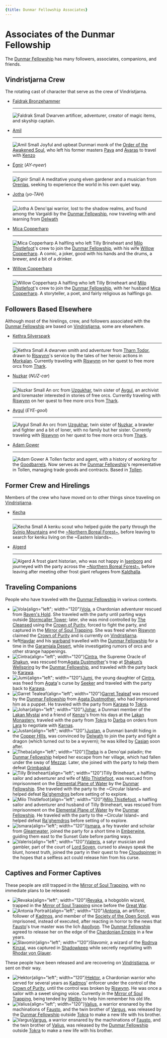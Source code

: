 ```yaml
---
{title: Dunmar Fellowship Associates}
---
```

# Associates of the Dunmar Fellowship

The [Dunmar Fellowship](<../../people/pcs/dunmar-fellowship/dunmar-fellowship.md>) has many followers, associates, companions, and friends. 

## Vindristjarna Crew

The rotating cast of character that serve as the crew of Vindristjarna. 

<div class="grid cards" markdown>

-   [Faldrak Bronzehammer](<../../people/dwarves/faldrak-bronzehammer.md>)
 
    ---
    ![Faldrak Small](../../assets/faldrak-small.png)
     Dwarven artificer, adventurer, creator of magic items, and skyship captain.

-   [Amil](<../../people/dunmari/amil.md>)
 
    ---
    ![Amil Small](../../assets/amil-small.jpg)
     Joyful and upbeat Dunmari monk of the [Order of the Awakened Soul](<../../groups/dunmari-mystery-cults/order-of-the-awakened-soul.md>), who left his former masters [Pava](<../../people/dunmari/pava.md>) and [Avaras](<../../people/dunmari/avaras.md>) to travel with [Kenzo](<../../people/pcs/dunmar-fellowship/kenzo.md>)

-   [Égnir](<../../people/elves/egnir.md>) (*AY-nyeer*)
    
    ---
    ![Egnir Small](../../assets/egnir-small.png)
     A meditative young elven gardener and a musician from [Orenlas](<../../gazetteer/upper-istaros/orenlas/orenlas.md>), seeking to experience the world in his own quiet way. 
     
-   [Jotha](<../../people/deno-qai/jotha.md>) (*yo-TAH*)

    ---
    ![Jotha](../../assets/jotha.jpg)
      A Deno'qai warrior, lost to the shadow realms, and found among the Vargaldi by the [Dunmar Fellowship](<../../people/pcs/dunmar-fellowship/dunmar-fellowship.md>), now traveling with and learning from [Delwath](<../../people/pcs/dunmar-fellowship/delwath.md>)

-   [Mica Copperharp](<../../people/halflings/mica-copperharp.md>)

	---
    ![Mica Copperharp](../../assets/mica-copperharp.jpg)
    A halfling who left Tilly Brineheart and [Milo Thistlefoot](<../../people/halflings/milo-thistlefoot.md>)'s crew to join the [Dunmar Fellowship](<../../people/pcs/dunmar-fellowship/dunmar-fellowship.md>), with his wife [Willow Copperharp](<../../people/halflings/willow-copperharp.md>). A comic, a joker, good with his hands and the drums, a brewer, and a bit of a drinker. 

-   [Willow Copperharp](<../../people/halflings/willow-copperharp.md>)

    ---
    ![Willow Copperharp](../../assets/willow-copperharp.jpg)
    A halfling who left Tilly Brineheart and [Milo Thistlefoot](<../../people/halflings/milo-thistlefoot.md>)'s crew to join the [Dunmar Fellowship](<../../people/pcs/dunmar-fellowship/dunmar-fellowship.md>), with her husband [Mica Copperharp](<../../people/halflings/mica-copperharp.md>). A storyteller, a poet, and fairly religious as halflings go.
    
</div>

## Followers Based Elsewhere

Although most of the hirelings, crew, and followers associated with the [Dunmar Fellowship](<../../people/pcs/dunmar-fellowship/dunmar-fellowship.md>) are based on [Vindristjarna](<../../things/ships/vindristjarna.md>), some are elsewhere. 


<div class="grid cards" markdown>

-  [Kethra Silverspark](<../../people/dwarves/kethra.md>)
 
    ---
    ![Kethra Small](../../assets/kethra-small.png)
     A dwarven smith and adventurer from [Tharn Todor](<../../gazetteer/greater-dunmar/realms/nardith/tharn-todor.md>), drawn to [Riswynn](<../../people/pcs/dunmar-fellowship/riswynn.md>)'s service by the tales of her heroic actions in [Morkalan](<../../gazetteer/extraplanar/shadowfolds/morkalan/morkalan.md>). Currently traveling with [Riswynn](<../../people/pcs/dunmar-fellowship/riswynn.md>) on her quest to free more orcs from [Thark](<../../gods-and-religions/gods/embodied-gods/thark.md>). 

-   [Nuzkar](<../../people/orcs/nuzkar.md>) (*NUZ-car*)

    ---
    ![Nuzkar Small](../../assets/nuzkar-small.png)
     An orc from [Uzgukhar](<../../gazetteer/upper-istaros/xurkhaz/uzgukhar.md>), twin sister of [Aygul](<../../people/orcs/aygul.md>), an archivist and loremaster interested in stories of free orcs. Currently traveling with [Riswynn](<../../people/pcs/dunmar-fellowship/riswynn.md>) on her quest to free more orcs from [Thark](<../../gods-and-religions/gods/embodied-gods/thark.md>). 

-   [Aygul](<../../people/orcs/aygul.md>) (*EYE-gool*)

    ---
    ![Aygul Small](../../assets/aygul-small.png)
     An orc from [Uzgukhar](<../../gazetteer/upper-istaros/xurkhaz/uzgukhar.md>), twin sister of [Nuzkar](<../../people/orcs/nuzkar.md>), a brawler and fighter and a bit of loner, with no family but her sister. Currently traveling with [Riswynn](<../../people/pcs/dunmar-fellowship/riswynn.md>) on her quest to free more orcs from [Thark](<../../gods-and-religions/gods/embodied-gods/thark.md>). 
     
-   [Adam Gower](<../../people/tollenders/adam-gower.md>)

    ---
    ![Adam Gower](../../assets/adam-gower.jpg)
    A Tollen factor and agent, with a history of working for the [Goodbarrels](<../../groups/halfling-families/goodbarrels.md>). Now serves as the [Dunmar Fellowship](<../../people/pcs/dunmar-fellowship/dunmar-fellowship.md>)'s representative in Tollen, managing trade goods and contracts. Based in [Tollen](<../../gazetteer/greater-sembara/tollen/tollen.md>). 

</div>

## Former Crew and Hirelings

Members of the crew who have moved on to other things since traveling on [Vindristjarna](<../../things/ships/vindristjarna.md>). 

<div class="grid cards ext-narrow-margin" markdown>

-   [Kecha](<../../people/kenku/kecha.md>)

    ---
    ![Kecha Small](../../assets/kecha-small.png)
     A kenku scout who helped guide the party through the [Svinjo Mountains](<../../gazetteer/northern-green-sea/svinjo-mountains.md>) and the [~Northern Boreal Forest~](<../../gazetteer/northern-green-sea/northern-boreal-forest.md>), before leaving to search for kenku living on the ~Eastern Islands~. 

-   [Algerd](<../../people/giants/algerd.md>)

    ---
    ![Algerd](../../assets/algerd.jpg)
     A frost giant historian, who was not happy in [Isenborg](<../../gazetteer/northern-green-sea/isenborg.md>) and journeyed with the party across the [~Northern Boreal Forest~](<../../gazetteer/northern-green-sea/northern-boreal-forest.md>), before leaving after meeting other frost giant refugees from [Kaldhalla](<../../gazetteer/northern-green-sea/kaldhalla.md>). 
     
</div>

## Traveling Companions

People who have traveled with the [Dunmar Fellowship](<../../people/pcs/dunmar-fellowship/dunmar-fellowship.md>) in various contexts. 

<div class="grid cards ext-narrow-margin" markdown>

- ![Vola](../../assets/vola.png){align="left"; width="120"}[Vola](<../../people/chardonians/vola.md>), a Chardonian adventurer rescued from [Raven's Hold](<../../gazetteer/greater-dunmar/dunmari-basin/raven-s-hold.md>). She traveled with the party until parting ways outside [Stormcaller Tower](<../../gazetteer/greater-dunmar/dunmari-basin/stormcaller-tower.md>); later, she was mind controlled by [The Cleansed](<../../groups/the-cleansed.md>) using the [Crown of Purity](<../../things/artifacts-of-power/crown-of-purity.md>), forced to fight the party, and captured in the [Mirror of Soul Trapping](<treasure/mirror-of-soul-trapping.md>). She was freed when [Riswynn](<../../people/pcs/dunmar-fellowship/riswynn.md>) claimed the [Crown of Purity](<../../things/artifacts-of-power/crown-of-purity.md>) and is currently on [Vindristjarna](<../../things/ships/vindristjarna.md>). 
- !left[Havdar](<../../people/dunmari/havdar.md>) and his [warband](<../../groups/havdar-s-warband.md>) travelled with the [Dunmar Fellowship](<../../people/pcs/dunmar-fellowship/dunmar-fellowship.md>) for a time in the [Garamjala Desert](<../../gazetteer/drankorian-hinterland/garamjala-plateau/garamjala-desert.md>), while investigating rumors of orcs and other strange happenings. 
- ![Cintra](../../assets/cintra.jpg){align="left"; width="120"}[Cintra](<../../people/dunmari/cintra.md>), the Supreme Oracle of [Shakun](<../../gods-and-religions/gods/incorporeal-gods/dunmari-pantheon/shakun.md>), was rescued from[Agata Dustmother](<../../people/fey/agata.md>)'s trap at [Shakun’s Wellspring](<../../gazetteer/greater-dunmar/realms/dunmar/eastern-dunmar/shakuns-wellspring.md>) by the [Dunmar Fellowship](<../../people/pcs/dunmar-fellowship/dunmar-fellowship.md>), and traveled with the party back to [Karawa](<../../gazetteer/greater-dunmar/realms/dunmar/eastern-dunmar/karawa.md>). 
- ![Jumi](../../assets/jumi.jpg){align="left"; width="120"}[Jumi](<../../people/dunmari/jumi.md>), the young daughter of [Cintra](<../../people/dunmari/cintra.md>), was freed from [Agata](<../../people/fey/agata.md>)'s curse by [Seeker](<../../people/pcs/dunmar-fellowship/seeker.md>) and traveled with the party back to [Karawa](<../../gazetteer/greater-dunmar/realms/dunmar/eastern-dunmar/karawa.md>). 
- ![Garret Tealeaf](../../assets/garret-tealeaf.jpg){align="left"; width="120"}[Garret Tealeaf](<../../people/halflings/garret-tealeaf.md>) was rescued by the [Dunmar Fellowship](<../../people/pcs/dunmar-fellowship/dunmar-fellowship.md>) from [Agata Dustmother](<../../people/fey/agata.md>), who had imprisoned him as a puppet. He traveled with the party from [Karawa](<../../gazetteer/greater-dunmar/realms/dunmar/eastern-dunmar/karawa.md>) to [Tokra](<../../gazetteer/greater-dunmar/realms/dunmar/central-dunmar/tokra/tokra.md>). 
- ![Johar](../../assets/johar.jpg){align="left"; width="120"}[Johar](<../../people/dunmari/johar.md>), a Dunmari member of the [Lakan Mystai](<../../groups/dunmari-mystery-cults/lakan-mystai.md>) and a friend of [Kenzo](<../../people/pcs/dunmar-fellowship/kenzo.md>)'s from his days at the [Lakan Monastery](<../../gazetteer/greater-dunmar/realms/dunmar/central-dunmar/tokra/lakan-monastery.md>), traveled with the party from [Tokra](<../../gazetteer/greater-dunmar/realms/dunmar/central-dunmar/tokra/tokra.md>) to [Darba](<../../gazetteer/greater-dunmar/realms/dunmar/coastal-dunmar/darba/darba.md>) on orders from [Lara](<../../people/dunmari/lara.md>) to negotiate with [Karnas](<../../people/dunmari/nayan-karnas.md>). 
- ![Justan](../../assets/justan.jpg){align="left"; width="120"}[Justan](<../../people/dunmari/justan.md>), a Dunmari bandit hiding in the [Copper HIlls](<../../gazetteer/greater-dunmar/darba-highlands/copper-hills.md>), was convinced by [Delwath](<../../people/pcs/dunmar-fellowship/delwath.md>) to join the party and fight a dragon (which turned out to be a wyvern); he was killed by [Casian](<../../people/chardonians/casian.md>) soon after.
- ![Theba](../../assets/theba.jpg){align="left"; width="120"}[Theba](<../../people/deno-qai/theba.md>) is a Deno'qai paladin; the [Dunmar Fellowship](<../../people/pcs/dunmar-fellowship/dunmar-fellowship.md>) helped her escape from her village, which had fallen under the sway of [Mezzar](<../../people/other-nonhumans/mezzar.md>). Later, she joined with the party to help them defeat [Grimbaskal](<../../people/other-nonhumans/mezzar.md>).
- ![Tilly Brineheart](../../assets/tilly-brineheart.jpg){align="left"; width="120"}Tilly Brineheart, a halfling sailor and adventurer and wife of [Milo Thistlefoot](<../../people/halflings/milo-thistlefoot.md>), was rescued from imprisonment on the [Elemental Plane of Water](<../../cosmology/energy-realms/elemental-plane-of-water.md>) by the [Dunmar Fellowship](<../../people/pcs/dunmar-fellowship/dunmar-fellowship.md>). She traveled with the party to the ~Circular Island~ and helped defeat [Ra'ghemdros](<../../people/other-nonhumans/ra-ghemdros.md>) before setting of to explore. 
- ![Milo Thistlefoot](../../assets/milo-thistlefoot.jpg){align="left"; width="120"}[Milo Thistlefoot](<../../people/halflings/milo-thistlefoot.md>), a halfling sailor and adventurer and husband of Tilly Brineheart, was rescued from imprisonment on the [Elemental Plane of Water](<../../cosmology/energy-realms/elemental-plane-of-water.md>) by the [Dunmar Fellowship](<../../people/pcs/dunmar-fellowship/dunmar-fellowship.md>). He traveled with the party to the ~Circular Island~ and helped defeat [Ra'ghemdros](<../../people/other-nonhumans/ra-ghemdros.md>) before setting of to explore. 
 - ![Ismara](../../assets/ismara.jpg){align="left"; width="120"}[Ismara](<../../people/fey/ismara.md>), a fey traveler and scholar from [Gleamwater](<../../gazetteer/extraplanar/feywild/gleamwater.md>), joined the party for a short time in [Emberwine](<../../gazetteer/extraplanar/feywild/emberwine/emberwine.md>), guiding them east to the Sunset Gate before parting ways.
 - ![Valeris](../../assets/valeris.jpg){align="left"; width="120"}[Valeris](<../../people/fey/valeris.md>), a satyr musician and gambler, part of the court of [Lord Soven](<../../people/extraplanar-powers/archfey/lord-soven.md>), cursed to always speak the blunt, honest truth, joined the party in their quest to free [Cloudspinner](<../../people/extraplanar-powers/archfey/cloudspinner.md>) in the hopes that a selfless act could release him from his curse.

</div>

## Captives and Former Captives

These people are still trapped in the [Mirror of Soul Trapping](<treasure/mirror-of-soul-trapping.md>), with no immediate plans to be released:

<div class="grid cards ext-narrow-margin" markdown>

-  ![Revaka](../../assets/revaka.jpg){align="left"; width="120"}[Revaka](<../../people/other-nonhumans/revaka.md>), a hobgoblin wizard, trapped in the [Mirror of Soul Trapping](<treasure/mirror-of-soul-trapping.md>) since before the [Great War](<../../events/1500s/great-war.md>).  
-  ![Antonia Portrait](../../assets/antonia-portrait.jpg){align="left"; width="120"}[Antonia](<../../people/chardonians/antonia.md>), an artificer, follower of [Kadmos](<../../people/chardonians/kadmos.md>), and member of the [Society of the Open Scroll](<../../groups/chardonian-organizations/society-of-the-open-scroll.md>), was imprisoned, instead of executed, after reacting in horror to the news that [Fausto](<../../people/chardonians/fausto.md>)'s true master was the lich [Apollyon](<../../people/historical-figures/drankorian-emperors/apollyon.md>). The [Dunmar Fellowship](<../../people/pcs/dunmar-fellowship/dunmar-fellowship.md>) agreed to release her on the edge of the [Chardonian Empire](<../../gazetteer/greater-chardon/chardonian-empire/chardonian-empire.md>) in a few years. 
 - ![Slavomir](../../assets/slavomir.jpg){align="left"; width="120"}Slavomir, a wizard of the [Rodnya Kinzal](<../../groups/urskan-magical-organizations/rodnya-kinzal.md>), was captured in [Shadowkeep](<../../gazetteer/northern-green-sea/shadowkeep.md>) while secretly negotiating with [Rhodar von Glauer](<../../people/other-nonhumans/rhodar-von-glauer.md>). 
 
</div>

These people have been released and are recovering on [Vindristjarna](<../../things/ships/vindristjarna.md>), or sent on their way. 

<div class="grid cards ext-narrow-margin" markdown>

- ![Hektor](../../assets/hektor.png){align="left"; width="120"}[Hektor](<../../people/chardonians/hektor.md>), a Chardonian warrior who served for several years as [Kadmos](<../../people/chardonians/kadmos.md>)' enforcer under the control of the [Crown of Purity](<../../things/artifacts-of-power/crown-of-purity.md>), until the control was broken by [Riswynn](<../../people/pcs/dunmar-fellowship/riswynn.md>). He was once a sailor with a sweet singing voice. Currently in the [Mirror of Soul Trapping](<treasure/mirror-of-soul-trapping.md>), being tended by [Wellby](<../../people/pcs/dunmar-fellowship/wellby.md>) to help him remember his old life.
- ![Valius](../../assets/valius.png){align="left"; width="120"}[Valius](<../../people/chardonians/valius.md>), a warrior ensnared by the machinations of [Fausto](<../../people/chardonians/fausto.md>), and the twin brother of [Vargus](<../../people/chardonians/vargus.md>), was released by the [Dunmar Fellowship](<../../people/pcs/dunmar-fellowship/dunmar-fellowship.md>) outside [Tokra](<../../gazetteer/greater-dunmar/realms/dunmar/central-dunmar/tokra/tokra.md>) to make a new life with his brother. 
 - ![Vargus](../../assets/vargus.png)[Vargus](<../../people/chardonians/vargus.md>), a warrior ensnared by the machinations of [Fausto](<../../people/chardonians/fausto.md>), and the twin brother of [Valius](<../../people/chardonians/valius.md>), was released by the [Dunmar Fellowship](<../../people/pcs/dunmar-fellowship/dunmar-fellowship.md>) outside [Tokra](<../../gazetteer/greater-dunmar/realms/dunmar/central-dunmar/tokra/tokra.md>) to make a new life with his brother. 

</div>

